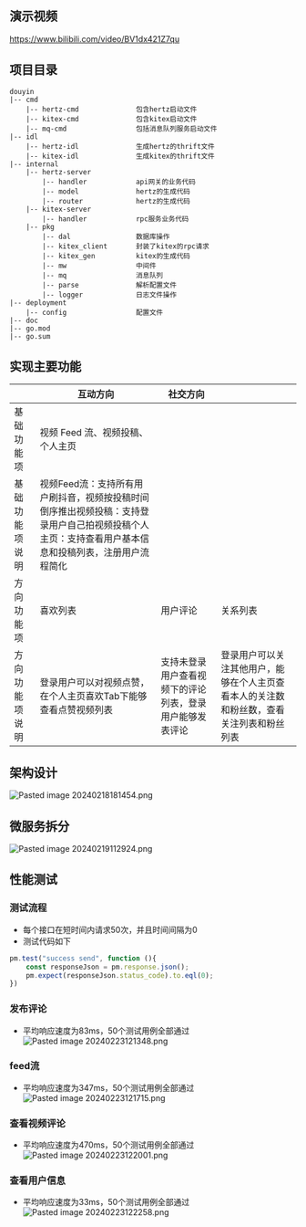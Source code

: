## 演示视频

https://www.bilibili.com/video/BV1dx421Z7qu

## 项目目录

```
douyin
|-- cmd
	|-- hertz-cmd              包含hertz启动文件
	|-- kitex-cmd              包含kitex启动文件
	|-- mq-cmd                 包括消息队列服务启动文件
|-- idl
	|-- hertz-idl              生成hertz的thrift文件
	|-- kitex-idl              生成kitex的thrift文件
|-- internal
	|-- hertz-server
		|-- handler            api网关的业务代码
		|-- model              hertz的生成代码
		|-- router             hertz的生成代码
	|-- kitex-server
		|-- handler            rpc服务业务代码
	|-- pkg
		|-- dal                数据库操作
		|-- kitex_client       封装了kitex的rpc请求
		|-- kitex_gen          kitex的生成代码
		|-- mw                 中间件
		|-- mq                 消息队列
		|-- parse              解析配置文件
		|-- logger             日志文件操作
|-- deployment
	|-- config                 配置文件
|-- doc
|-- go.mod
|-- go.sum
```

## 实现主要功能

|                | **互动方向**                                                 | **社交方向**                                             |                                                              |
| -------------- | ------------------------------------------------------------ | -------------------------------------------------------- | ------------------------------------------------------------ |
| 基础功能项     | 视频 Feed 流、视频投稿、个人主页                             |                                                          |                                                              |
| 基础功能项说明 | 视频Feed流：支持所有用户刷抖音，视频按投稿时间倒序推出视频投稿：支持登录用户自己拍视频投稿个人主页：支持查看用户基本信息和投稿列表，注册用户流程简化 |                                                          |                                                              |
| 方向功能项     | 喜欢列表                                                     | 用户评论                                                 | 关系列表                                                     |
| 方向功能项说明 | 登录用户可以对视频点赞，在个人主页喜欢Tab下能够查看点赞视频列表 | 支持未登录用户查看视频下的评论列表，登录用户能够发表评论 | 登录用户可以关注其他用户，能够在个人主页查看本人的关注数和粉丝数，查看关注列表和粉丝列表 |

## 架构设计
![Pasted image 20240218181454.png](https://p3-juejin.byteimg.com/tos-cn-i-k3u1fbpfcp/1db6b709cc7a4d40b91c28bf83c2a3e5~tplv-k3u1fbpfcp-jj-mark:0:0:0:0:q75.image#?w=993&h=408&s=31903&e=png&b=fefefe)
## 微服务拆分
![Pasted image 20240219112924.png](https://p6-juejin.byteimg.com/tos-cn-i-k3u1fbpfcp/23257aca4bf543909f6486b148ff0b08~tplv-k3u1fbpfcp-jj-mark:0:0:0:0:q75.image#?w=775&h=622&s=37040&e=png&b=fdfdfd)

## 性能测试

### 测试流程
- 每个接口在短时间内请求50次，并且时间间隔为0
- 测试代码如下
```javascript
pm.test("success send", function (){
    const responseJson = pm.response.json();
    pm.expect(responseJson.status_code).to.eql(0);
})
```
### 发布评论
- 平均响应速度为83ms，50个测试用例全部通过
![Pasted image 20240223121348.png](https://p6-juejin.byteimg.com/tos-cn-i-k3u1fbpfcp/41ee8a71f47345b59c80ebd4e7b747d2~tplv-k3u1fbpfcp-jj-mark:0:0:0:0:q75.image#?w=1422&h=887&s=169742&e=png&b=fdfdfd)
### feed流
- 平均响应速度为347ms，50个测试用例全部通过
![Pasted image 20240223121715.png](https://p9-juejin.byteimg.com/tos-cn-i-k3u1fbpfcp/77bf5d8c63d24b6b9a9c6cee1d374d80~tplv-k3u1fbpfcp-jj-mark:0:0:0:0:q75.image#?w=1407&h=890&s=163813&e=png&b=fdfdfd)
### 查看视频评论
- 平均响应速度为470ms，50个测试用例全部通过
![Pasted image 20240223122001.png](https://p6-juejin.byteimg.com/tos-cn-i-k3u1fbpfcp/d9300f7d25cc494692d78321d129ac5d~tplv-k3u1fbpfcp-jj-mark:0:0:0:0:q75.image#?w=1431&h=897&s=109489&e=png&b=fefefe)
### 查看用户信息
- 平均响应速度为33ms，50个测试用例全部通过
![Pasted image 20240223122258.png](https://p1-juejin.byteimg.com/tos-cn-i-k3u1fbpfcp/00da98e8dc184c41a012fd90eaef6535~tplv-k3u1fbpfcp-jj-mark:0:0:0:0:q75.image#?w=1432&h=899&s=178223&e=png&b=fefefe)
